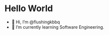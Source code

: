 # Hello World

- 👋 Hi, I’m @flushingkbbq
- 🌱 I’m currently learning Software Engineering.

<!---
flushingkbbq/flushingkbbq is a ✨ special ✨ repository because its `README.md` (this file) appears on your GitHub profile.
You can click the Preview link to take a look at your changes.
--->
